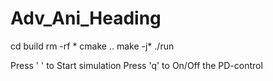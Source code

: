 # Adv_Ani_Heading

cd build
rm -rf *
cmake ..
make -j*
./run

Press ' ' to Start simulation
Press 'q' to On/Off the PD-control
